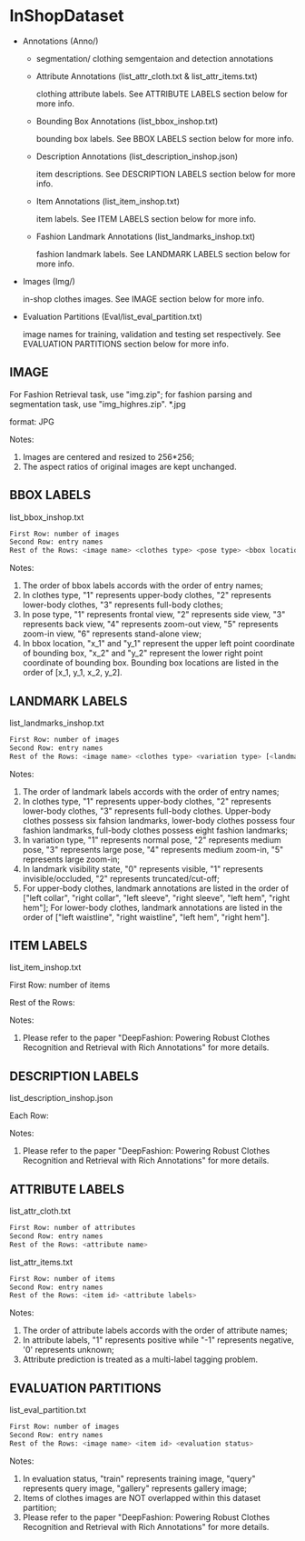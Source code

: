 # InShopDataset

- Annotations (Anno/)
    - segmentation/
        clothing semgentaion and detection annotations

    - Attribute Annotations (list_attr_cloth.txt & list_attr_items.txt)

        clothing attribute labels. See ATTRIBUTE LABELS section below for more info.

    - Bounding Box Annotations (list_bbox_inshop.txt)

        bounding box labels. See BBOX LABELS section below for more info.

    - Description Annotations (list_description_inshop.json)

        item descriptions. See DESCRIPTION LABELS section below for more info.

    - Item Annotations (list_item_inshop.txt)

        item labels. See ITEM LABELS section below for more info.

    - Fashion Landmark Annotations (list_landmarks_inshop.txt)

        fashion landmark labels. See LANDMARK LABELS section below for more info.

- Images (Img/)

    in-shop clothes images. See IMAGE section below for more info.

- Evaluation Partitions (Eval/list_eval_partition.txt)

    image names for training, validation and testing set respectively. See EVALUATION PARTITIONS section below for more info.


## IMAGE

For Fashion Retrieval task, use "img.zip"; for fashion parsing and segmentation task, use "img_highres.zip".
*.jpg

format: JPG

Notes:
1. Images are centered and resized to 256*256;
2. The aspect ratios of original images are kept unchanged.


## BBOX LABELS

list_bbox_inshop.txt

```sh
First Row: number of images
Second Row: entry names
Rest of the Rows: <image name> <clothes type> <pose type> <bbox location>
```

Notes:
1. The order of bbox labels accords with the order of entry names;
2. In clothes type, "1" represents upper-body clothes, "2" represents lower-body clothes, "3" represents full-body clothes;
3. In pose type, "1" represents frontal view, "2" represents side view, "3" represents back view, "4" represents zoom-out view, "5" represents zoom-in view, "6" represents stand-alone view;
4. In bbox location, "x_1" and "y_1" represent the upper left point coordinate of bounding box, "x_2" and "y_2" represent the lower right point coordinate of bounding box. Bounding box locations are listed in the order of [x_1, y_1, x_2, y_2].



## LANDMARK LABELS

list_landmarks_inshop.txt

```sh
First Row: number of images
Second Row: entry names
Rest of the Rows: <image name> <clothes type> <variation type> [<landmark visibility 1> <landmark location x_1> <landmark location y_1>, ... <landmark visibility 8> <landmark location x_8> <landmark location y_8>]
```

Notes:
1. The order of landmark labels accords with the order of entry names;
2. In clothes type, "1" represents upper-body clothes, "2" represents lower-body clothes, "3" represents full-body clothes. Upper-body clothes possess six fahsion landmarks, lower-body clothes possess four fashion landmarks, full-body clothes possess eight fashion landmarks;
3. In variation type, "1" represents normal pose, "2" represents medium pose, "3" represents large pose, "4" represents medium zoom-in, "5" represents large zoom-in;
4. In landmark visibility state, "0" represents visible, "1" represents invisible/occluded, "2" represents truncated/cut-off;
5. For upper-body clothes, landmark annotations are listed in the order of ["left collar", "right collar", "left sleeve", "right sleeve", "left hem", "right hem"]; For lower-body clothes, landmark annotations are listed in the order of ["left waistline", "right waistline", "left hem", "right hem"].


## ITEM LABELS

list_item_inshop.txt

First Row: number of items

Rest of the Rows: <item id>

Notes:
1. Please refer to the paper "DeepFashion: Powering Robust Clothes Recognition and Retrieval with Rich Annotations" for more details.


## DESCRIPTION LABELS

list_description_inshop.json

Each Row: <item id> <item color> <item description>

Notes:
1. Please refer to the paper "DeepFashion: Powering Robust Clothes Recognition and Retrieval with Rich Annotations" for more details.


## ATTRIBUTE LABELS

list_attr_cloth.txt

```sh
First Row: number of attributes
Second Row: entry names
Rest of the Rows: <attribute name>
```

list_attr_items.txt

```sh
First Row: number of items
Second Row: entry names
Rest of the Rows: <item id> <attribute labels>
```

Notes:
1. The order of attribute labels accords with the order of attribute names;
2. In attribute labels, "1" represents positive while "-1" represents negative, '0' represents unknown;
3. Attribute prediction is treated as a multi-label tagging problem.


## EVALUATION PARTITIONS

list_eval_partition.txt

```sh
First Row: number of images
Second Row: entry names
Rest of the Rows: <image name> <item id> <evaluation status>
```

Notes:
1. In evaluation status, "train" represents training image, "query" represents query image, "gallery" represents gallery image;
2. Items of clothes images are NOT overlapped within this dataset partition;
3. Please refer to the paper "DeepFashion: Powering Robust Clothes Recognition and Retrieval with Rich Annotations" for more details.
